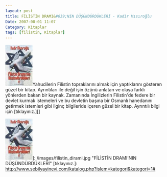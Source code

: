 ```yaml
---
layout: post
title: FİLİSTİN DRAMI&#039;NIN DÜŞÜNDÜRDÜKLERİ - Kadir Mısıroğlu
Date: 2007-08-01 11:07
Category: Kitaplar
tags: [filistin, Kitaplar]
---
```


![FİLİSTİN DRAMI’NIN DÜŞÜNDÜRDÜKLERİ][]Yahudilerin Filistin
topraklarını almak için yaptıklarını gösteren güzel bir kitap.
Ayrıntıları ile değil işin özünü anlatan ve olaya farklı yönlerden bakan
bir kaynak. Zamanında İngilizlerin Filistin'de federe bir devlet kurmak
istemeleri ve bu devletin başına bir Osmanlı hanedanını getirmek
istemleri gibi ilginç bilgileride içeren güzel bir kitap. Ayrıntılı
bilgi için [tıklayınız.][]

  [FİLİSTİN DRAMI’NIN DÜŞÜNDÜRDÜKLERİ]: /images/filistin_dirami.kucukresim.jpg
  ![FİLİSTİN DRAMI’NIN DÜŞÜNDÜRDÜKLERİ][]]: /images/filistin_dirami.jpg
    "FİLİSTİN DRAMI’NIN DÜŞÜNDÜRDÜKLERİ"
  [tıklayınız.]: http://www.sebilyayinevi.com/katalog.php?islem=kategori&kategori=1#
